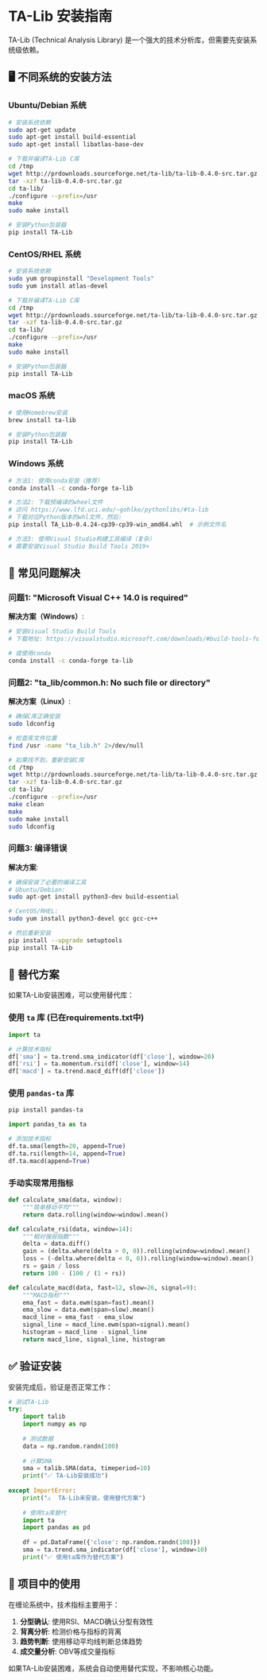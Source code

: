 # TA-Lib 安装指南

TA-Lib (Technical Analysis Library) 是一个强大的技术分析库，但需要先安装系统级依赖。

## 🖥 不同系统的安装方法

### Ubuntu/Debian 系统
```bash
# 安装系统依赖
sudo apt-get update
sudo apt-get install build-essential
sudo apt-get install libatlas-base-dev

# 下载并编译TA-Lib C库
cd /tmp
wget http://prdownloads.sourceforge.net/ta-lib/ta-lib-0.4.0-src.tar.gz
tar -xzf ta-lib-0.4.0-src.tar.gz
cd ta-lib/
./configure --prefix=/usr
make
sudo make install

# 安装Python包装器
pip install TA-Lib
```

### CentOS/RHEL 系统
```bash
# 安装系统依赖
sudo yum groupinstall "Development Tools"
sudo yum install atlas-devel

# 下载并编译TA-Lib C库
cd /tmp
wget http://prdownloads.sourceforge.net/ta-lib/ta-lib-0.4.0-src.tar.gz
tar -xzf ta-lib-0.4.0-src.tar.gz
cd ta-lib/
./configure --prefix=/usr
make
sudo make install

# 安装Python包装器
pip install TA-Lib
```

### macOS 系统
```bash
# 使用Homebrew安装
brew install ta-lib

# 安装Python包装器
pip install TA-Lib
```

### Windows 系统
```bash
# 方法1: 使用conda安装（推荐）
conda install -c conda-forge ta-lib

# 方法2: 下载预编译的wheel文件
# 访问 https://www.lfd.uci.edu/~gohlke/pythonlibs/#ta-lib
# 下载对应Python版本的whl文件，然后:
pip install TA_Lib-0.4.24-cp39-cp39-win_amd64.whl  # 示例文件名

# 方法3: 使用Visual Studio构建工具编译（复杂）
# 需要安装Visual Studio Build Tools 2019+
```

## 🐛 常见问题解决

### 问题1: "Microsoft Visual C++ 14.0 is required"
**解决方案（Windows）**:
```bash
# 安装Visual Studio Build Tools
# 下载地址: https://visualstudio.microsoft.com/downloads/#build-tools-for-visual-studio-2019

# 或使用conda
conda install -c conda-forge ta-lib
```

### 问题2: "ta_lib/common.h: No such file or directory"
**解决方案（Linux）**:
```bash
# 确保C库正确安装
sudo ldconfig

# 检查库文件位置
find /usr -name "ta_lib.h" 2>/dev/null

# 如果找不到，重新安装C库
cd /tmp
wget http://prdownloads.sourceforge.net/ta-lib/ta-lib-0.4.0-src.tar.gz
tar -xzf ta-lib-0.4.0-src.tar.gz
cd ta-lib/
./configure --prefix=/usr
make clean
make
sudo make install
sudo ldconfig
```

### 问题3: 编译错误
**解决方案**:
```bash
# 确保安装了必要的编译工具
# Ubuntu/Debian:
sudo apt-get install python3-dev build-essential

# CentOS/RHEL:
sudo yum install python3-devel gcc gcc-c++

# 然后重新安装
pip install --upgrade setuptools
pip install TA-Lib
```

## 🔄 替代方案

如果TA-Lib安装困难，可以使用替代库：

### 使用 `ta` 库 (已在requirements.txt中)
```python
import ta

# 计算技术指标
df['sma'] = ta.trend.sma_indicator(df['close'], window=20)
df['rsi'] = ta.momentum.rsi(df['close'], window=14)
df['macd'] = ta.trend.macd_diff(df['close'])
```

### 使用 `pandas-ta` 库
```bash
pip install pandas-ta
```

```python
import pandas_ta as ta

# 添加技术指标
df.ta.sma(length=20, append=True)
df.ta.rsi(length=14, append=True)
df.ta.macd(append=True)
```

### 手动实现常用指标
```python
def calculate_sma(data, window):
    """简单移动平均"""
    return data.rolling(window=window).mean()

def calculate_rsi(data, window=14):
    """相对强弱指数"""
    delta = data.diff()
    gain = (delta.where(delta > 0, 0)).rolling(window=window).mean()
    loss = (-delta.where(delta < 0, 0)).rolling(window=window).mean()
    rs = gain / loss
    return 100 - (100 / (1 + rs))

def calculate_macd(data, fast=12, slow=26, signal=9):
    """MACD指标"""
    ema_fast = data.ewm(span=fast).mean()
    ema_slow = data.ewm(span=slow).mean()
    macd_line = ema_fast - ema_slow
    signal_line = macd_line.ewm(span=signal).mean()
    histogram = macd_line - signal_line
    return macd_line, signal_line, histogram
```

## ✅ 验证安装

安装完成后，验证是否正常工作：

```python
# 测试TA-Lib
try:
    import talib
    import numpy as np
    
    # 测试数据
    data = np.random.randn(100)
    
    # 计算SMA
    sma = talib.SMA(data, timeperiod=10)
    print("✅ TA-Lib安装成功")
    
except ImportError:
    print("⚠️  TA-Lib未安装，使用替代方案")
    
    # 使用ta库替代
    import ta
    import pandas as pd
    
    df = pd.DataFrame({'close': np.random.randn(100)})
    sma = ta.trend.sma_indicator(df['close'], window=10)
    print("✅ 使用ta库作为替代方案")
```

## 📝 项目中的使用

在缠论系统中，技术指标主要用于：

1. **分型确认**: 使用RSI、MACD确认分型有效性
2. **背离分析**: 检测价格与指标的背离
3. **趋势判断**: 使用移动平均线判断总体趋势
4. **成交量分析**: OBV等成交量指标

如果TA-Lib安装困难，系统会自动使用替代实现，不影响核心功能。